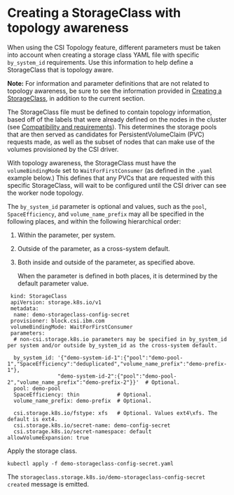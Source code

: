 # Creating a StorageClass with topology awareness

When using the CSI Topology feature, different parameters must be taken into account when creating a storage class YAML file with specific `by_system_id` requirements. Use this information to help define a StorageClass that is topology aware.

**Note:** For information and parameter definitions that are not related to topology awareness, be sure to see the information provided in [Creating a StorageClass](csi_ug_config_create_storageclasses.md), in addition to the current section.


The StorageClass file must be defined to contain topology information, based off of the labels that were already defined on the nodes in the cluster (see [Compatibility and requirements](../installation/csi_ug_requirements.md)). This determines the storage pools that are then served as candidates for PersistentVolumeClaim (PVC) requests made, as well as the subset of nodes that can make use of the volumes provisioned by the CSI driver.

With topology awareness, the StorageClass must have the `volumeBindingMode` set to `WaitForFirstConsumer` (as defined in the `.yaml` example below.) This defines that any PVCs that are requested with this specific StorageClass, will wait to be configured until the CSI driver can see the worker node topology.

The `by_system_id` parameter is optional and values, such as the `pool`, `SpaceEfficiency`, and `volume_name_prefix` may all be specified in the following places, and within the following hierarchical order:
1. Within the parameter, per system.
2. Outside of the parameter, as a cross-system default.
3. Both inside and outside of the parameter, as specified above.
  
    When the parameter is defined in both places, it is determined by the default parameter value.
  
  ```
   kind: StorageClass
   apiVersion: storage.k8s.io/v1
   metadata:
    name: demo-storageclass-config-secret
   provisioner: block.csi.ibm.com
   volumeBindingMode: WaitForFirstConsumer
   parameters:
    # non-csi.storage.k8s.io parameters may be specified in by_system_id per system and/or outside by_system_id as the cross-system default.

    by_system_id: '{"demo-system-id-1":{"pool":"demo-pool-1","SpaceEfficiency":"deduplicated","volume_name_prefix":"demo-prefix-1"},
                  "demo-system-id-2":{"pool":"demo-pool-2","volume_name_prefix":"demo-prefix-2"}}'  # Optional.
    pool: demo-pool
    SpaceEfficiency: thin            # Optional.
    volume_name_prefix: demo-prefix  # Optional.

    csi.storage.k8s.io/fstype: xfs   # Optional. Values ext4\xfs. The default is ext4.
    csi.storage.k8s.io/secret-name: demo-config-secret
    csi.storage.k8s.io/secret-namespace: default
  allowVolumeExpansion: true
  ```
Apply the storage class.

  ```
  kubectl apply -f demo-storageclass-config-secret.yaml
  ```
The `storageclass.storage.k8s.io/demo-storageclass-config-secret created` message is emitted.


